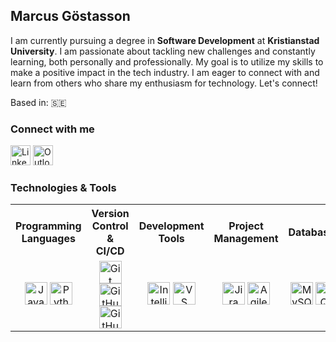## Marcus Göstasson

I am currently pursuing a degree in **Software Development** at **Kristianstad University**. I am passionate about tackling new challenges and constantly learning, both personally and professionally. My goal is to utilize my skills to make a positive impact in the tech industry. I am eager to connect with and learn from others who share my enthusiasm for technology. Let's connect!

Based in: 🇸🇪

### Connect with me

<p align="left">
  <a href="https://www.linkedin.com/in/marcusgöstasson" target="_blank" rel="noreferrer"><img src="https://raw.githubusercontent.com/danielcranney/readme-generator/main/public/icons/socials/linkedin.svg" width="32" height="32" alt="LinkedIn" /></a>
  <a href="mailto:marcus.gostasson0103@stud.hkr.se" target="_blank" rel="noreferrer"><img src="https://cdn-icons-png.flaticon.com/512/732/732223.png" width="32" height="32" alt="Outlook" /></a>
</p>

### Technologies & Tools

<table>
  <tr>
    <th>Programming Languages</th>
    <th>Version Control & CI/CD</th>
    <th>Development Tools</th>
    <th>Project Management</th>
    <th>Databases</th>
  </tr>
  <tr>
    <td align="center">
      <a href="https://www.oracle.com/java/" target="_blank" rel="noreferrer"><img src="https://raw.githubusercontent.com/danielcranney/readme-generator/main/public/icons/skills/java-colored.svg" width="36" height="36" alt="Java" /></a>
      <a href="https://www.python.org/" target="_blank" rel="noreferrer"><img src="https://raw.githubusercontent.com/danielcranney/readme-generator/main/public/icons/skills/python-colored.svg" width="36" height="36" alt="Python" /></a>
    </td>
    <td align="center">
      <a href="https://git-scm.com/" target="_blank" rel="noreferrer"><img src="https://cdn.jsdelivr.net/gh/devicons/devicon/icons/git/git-original-wordmark.svg" width="36" height="36" alt="Git" /></a>
      <a href="https://www.github.com" target="_blank" rel="noreferrer"><img src="https://cdn.jsdelivr.net/gh/devicons/devicon/icons/github/github-original-wordmark.svg" width="36" height="36" alt="GitHub" /></a>
      <a href="https://github.com/features/actions" target="_blank" rel="noreferrer"><img src="https://avatars.githubusercontent.com/u/44036562?s=200&v=4" width="36" height="36" alt="GitHub Actions" /></a>
    </td>
    <td align="center">
      <a href="https://www.jetbrains.com/idea/" target="_blank" rel="noreferrer"><img src="https://resources.jetbrains.com/storage/products/company/brand/logos/IntelliJ_IDEA_icon.png" width="36" height="36" alt="IntelliJ IDEA" /></a>
      <a href="https://code.visualstudio.com/" target="_blank" rel="noreferrer"><img src="https://cdn.jsdelivr.net/gh/devicons/devicon/icons/vscode/vscode-original.svg" width="36" height="36" alt="VS Code" /></a>
    </td>
    <td align="center">
      <a href="https://www.atlassian.com/software/jira" target="_blank" rel="noreferrer"><img src="https://cdn.jsdelivr.net/gh/devicons/devicon/icons/jira/jira-original-wordmark.svg" width="36" height="36" alt="Jira" /></a>
      <a href="https://www.agilealliance.org/" target="_blank" rel="noreferrer"><img src="https://img.icons8.com/external-soft-fill-juicy-fish/60/000000/external-agile-project-management-soft-fill-soft-fill-juicy-fish.png" width="36" height="36" alt="Agile" /></a>
    </td>
    <td align="center">
      <a href="https://www.mysql.com/" target="_blank" rel="noreferrer"><img src="https://cdn.jsdelivr.net/gh/devicons/devicon/icons/mysql/mysql-original-wordmark.svg" width="36" height="36" alt="MySQL" /></a>
      <a href="https://www.microsoft.com/en-us/sql-server" target="_blank" rel="noreferrer"><img src="https://cdn.jsdelivr.net/gh/devicons/devicon/icons/microsoftsqlserver/microsoftsqlserver-plain.svg" width="36" height="36" alt="SQL Server" /></a>
    </td>
  </tr>
</table>
